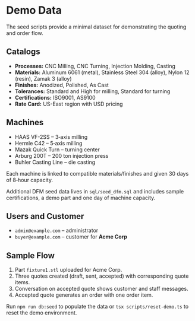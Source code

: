 # Demo Data

The seed scripts provide a minimal dataset for demonstrating the quoting and order flow.

## Catalogs
- **Processes:** CNC Milling, CNC Turning, Injection Molding, Casting
- **Materials:** Aluminum 6061 (metal), Stainless Steel 304 (alloy), Nylon 12 (resin), Zamak 3 (alloy)
- **Finishes:** Anodized, Polished, As Cast
- **Tolerances:** Standard and High for milling, Standard for turning
- **Certifications:** ISO9001, AS9100
- **Rate Card:** US-East region with USD pricing

## Machines
- HAAS VF-2SS – 3‑axis milling
- Hermle C42 – 5‑axis milling
- Mazak Quick Turn – turning center
- Arburg 200T – 200 ton injection press
- Buhler Casting Line – die casting

Each machine is linked to compatible materials/finishes and given 30 days of 8‑hour capacity.

Additional DFM seed data lives in `sql/seed_dfm.sql` and includes sample certifications,
a demo part and one day of machine capacity.

## Users and Customer
- `admin@example.com` – administrator
- `buyer@example.com` – customer for **Acme Corp**

## Sample Flow
1. Part `fixture1.stl` uploaded for Acme Corp.
2. Three quotes created (draft, sent, accepted) with corresponding quote items.
3. Conversation on accepted quote shows customer and staff messages.
4. Accepted quote generates an order with one order item.

Run `npm run db:seed` to populate the data or `tsx scripts/reset-demo.ts` to reset the demo environment.
